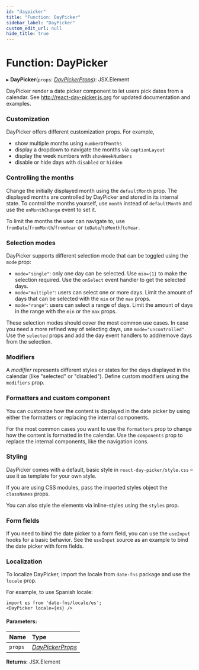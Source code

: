 ```yaml
---
id: "daypicker"
title: "Function: DayPicker"
sidebar_label: "DayPicker"
custom_edit_url: null
hide_title: true
---
```


# Function: DayPicker

▸ **DayPicker**(`props`: [*DayPickerProps*](../types/daypickerprops.md)): JSX.Element

DayPicker render a date picker component to let users pick dates from a
calendar. See http://react-day-picker.js.org for updated documentation and
examples.

### Customization

DayPicker offers different customization props. For example,

- show multiple months using `numberOfMonths`
- display a dropdown to navigate the months via `captionLayout`
- display the week numbers with `showWeekNumbers`
- disable or hide days with `disabled` or `hidden`

### Controlling the months

Change the initially displayed month using the `defaultMonth` prop. The
displayed months are controlled by DayPicker and stored in its internal
state. To control the months yourself, use `month` instead of `defaultMonth`
and use the `onMonthChange` event to set it.

To limit the months the user can navigate to, use
`fromDate`/`fromMonth`/`fromYear` or `toDate`/`toMonth`/`toYear`.

### Selection modes

DayPicker supports different selection mode that can be toggled using the
`mode` prop:

- `mode="single"`: only one day can be selected. Use `min={1}` to make the
  selection required. Use the `onSelect` event handler to get the selected
  days.
- `mode="multiple"`: users can select one or more days. Limit the amount of
  days that can be selected with the `min` or the `max` props.
- `mode="range"`: users can select a range of days. Limit the amount of days
  in the range with the `min` or the `max` props.

These selection modes should cover the most common use cases. In case you
need a more refined way of selecting days, use `mode="uncontrolled"`. Use the
`selected` props and add the day event handlers to add/remove days from the
selection.

### Modifiers

A _modifier_ represents different styles or states for the days displayed in
the calendar (like "selected" or "disabled"). Define custom modifiers using
the `modifiers` prop.

### Formatters and custom component

You can customize how the content is displayed in the date picker by using
either the formatters or replacing the internal components.

For the most common cases you want to use the `formatters` prop to change how
the content is formatted in the calendar. Use the `components` prop to
replace the internal components, like the navigation icons.

### Styling

DayPicker comes with a default, basic style in `react-day-picker/style.css` –
use it as template for your own style.

If you are using CSS modules, pass the imported styles object the
`classNames` props.

You can also style the elements via inline-styles using the `styles` prop.

### Form fields

If you need to bind the date picker to a form field, you can use the
`useInput` hooks for a basic behavior. See the `useInput` source as an
example to bind the date picker with form fields.

### Localization

To localize DayPicker, import the locale from `date-fns` package and use the
`locale` prop.

For example, to use Spanish locale:

```
import es from 'date-fns/locale/es';
<DayPicker locale={es} />
```

#### Parameters:

Name | Type |
:------ | :------ |
`props` | [*DayPickerProps*](../types/daypickerprops.md) |

**Returns:** JSX.Element
